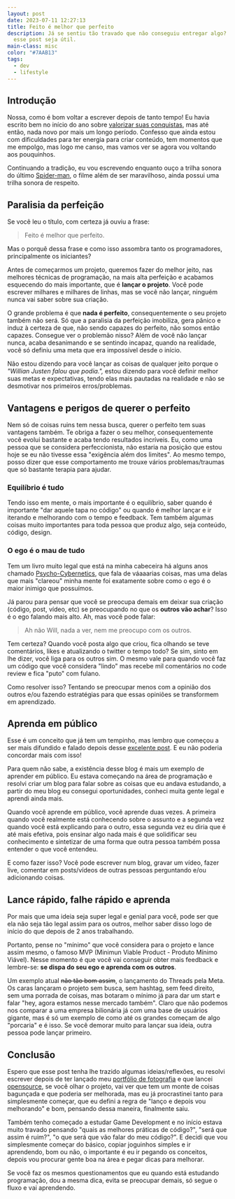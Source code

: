```yaml
---
layout: post
date: 2023-07-11 12:27:13
title: Feito é melhor que perfeito
description: Já se sentiu tão travado que não conseguiu entregar algo? Talvez
  esse post seja útil.
main-class: misc
color: "#7AAB13"
tags:
  - dev
  - lifestyle
---
```

## Introdução

Nossa, como é bom voltar a escrever depois de tanto tempo! Eu havia escrito bem no início do ano sobre [valorizar suas conquistas](https://willianjusten.com.br/valorize-suas-conquistas), mas até então, nada novo por mais um longo período. Confesso que ainda estou com dificuldades para ter energia para criar conteúdo, tem momentos que me empolgo, mas logo me canso, mas vamos ver se agora vou voltando aos pouquinhos.

Continuando a tradição, eu vou escrevendo enquanto ouço a trilha sonora do último [Spider-man](https://open.spotify.com/album/0rqRGFgE4o8kf6VM18jakx?si=1YXwXIMFQSWYmrVsIWFtAA), o filme além de ser maravilhoso, ainda possui uma trilha sonora de respeito.

## Paralisia da perfeição

Se você leu o título, com certeza já ouviu a frase:

> Feito é melhor que perfeito.

Mas o porquê dessa frase e como isso assombra tanto os programadores, principalmente os iniciantes?

Antes de começarmos um projeto, queremos fazer do melhor jeito, nas melhores técnicas de programação, na mais alta perfeição e acabamos esquecendo do mais importante, que é **lançar o projeto**. Você pode escrever milhares e milhares de linhas, mas se você não lançar, ninguém nunca vai saber sobre sua criação.

O grande problema é que **nada é perfeito**, consequentemente o seu projeto também não será. Só que a paralisia da perfeição imobiliza, gera pânico e induz à certeza de que, não sendo capazes do perfeito, não somos então capazes. Consegue ver o problemão nisso? Além de você não lançar nunca, acaba desanimando e se sentindo incapaz, quando na realidade, você só definiu uma meta que era impossível desde o início.

Não estou dizendo para você lançar as coisas de qualquer jeito porque o *"Willian Justen falou que podia.",* estou dizendo para você definir melhor suas metas e expectativas, tendo elas mais pautadas na realidade e não se desmotivar nos primeiros erros/problemas.

## Vantagens e perigos de querer o perfeito

Nem só de coisas ruins tem nessa busca, querer o perfeito tem suas vantagens também. Te obriga a fazer o seu melhor, consequentemente você evolui bastante e acaba tendo resultados incríveis. Eu, como uma pessoa que se considera perfeccionista, não estaria na posição que estou hoje se eu não tivesse essa "exigência além dos limites". Ao mesmo tempo, posso dizer que esse comportamento me trouxe vários problemas/traumas que só bastante terapia para ajudar. 

### Equilíbrio é tudo

Tendo isso em mente, o mais importante é o equilíbrio, saber quando é importante "dar aquele tapa no código" ou quando é melhor lançar e ir iterando e melhorando com o tempo e feedback. Tem também algumas coisas muito importantes para toda pessoa que produz algo, seja conteúdo, código, design.

### O ego é o mau de tudo

Tem um livro muito legal que está na minha cabeceira há alguns anos chamado [Psycho-Cybernetics](https://www.amazon.com.br/Psycho-Cybernetics-Updated-Expanded-Maxwell-Maltz/dp/0399176136), que fala de váaaarias coisas, mas uma delas que mais "clareou" minha mente foi exatamente sobre como o ego é o maior inimigo que possuímos.

Já parou para pensar que você se preocupa demais em deixar sua criação (código, post, vídeo, etc) se preocupando no que os **outros vão achar**? Isso é o ego falando mais alto. Ah, mas você pode falar:

> Ah não Will, nada a ver, nem me preocupo com os outros.

Tem certeza? Quando você posta algo que criou, fica olhando se teve comentários, likes e atualizando o twitter o tempo todo? Se sim, sinto em lhe dizer, você liga para os outros sim. O mesmo vale para quando você faz um código que você considera "lindo" mas recebe mil comentários no code review e fica "puto" com fulano.

Como resolver isso? Tentando se preocupar menos com a opinião dos outros e/ou fazendo estratégias para que essas opiniões se transformem em aprendizado.

## Aprenda em público

Esse é um conceito que já tem um tempinho, mas lembro que começou a ser mais difundido e falado depois desse [excelente post](https://www.swyx.io/learn-in-public). E eu não poderia concordar mais com isso!

Para quem não sabe, a existência desse blog é mais um exemplo de aprender em público. Eu estava começando na área de programação e resolvi criar um blog para falar sobre as coisas que eu andava estudando, a partir do meu blog eu consegui oportunidades, conheci muita gente legal e aprendi ainda mais.

Quando você aprende em público, você aprende duas vezes. A primeira quando você realmente está conhecendo sobre o assunto e a segunda vez quando você está explicando para o outro, essa segunda vez eu diria que é até mais efetiva, pois ensinar algo nada mais é que solidificar seu conhecimento e sintetizar de uma forma que outra pessoa também possa entender o que você entendeu.

E como fazer isso? Você pode escrever num blog, gravar um vídeo, fazer live, comentar em posts/vídeos de outras pessoas perguntando e/ou adicionando coisas.

## Lance rápido, falhe rápido e aprenda

Por mais que uma ideia seja super legal e genial para você, pode ser que ela não seja tão legal assim para os outros, melhor saber disso logo de início do que depois de 2 anos trabalhando. 

Portanto, pense no "mínimo" que você considera para o projeto e lance assim mesmo, o famoso MVP (Minimun Viable Product - Produto Mínimo Viável). Nesse momento é que você vai conseguir obter mais feedback e lembre-se: **se dispa do seu ego e aprenda com os outros**. 

Um exemplo atual ~~não tão bom assim~~, o lançamento do Threads pela Meta. Os caras lançaram o projeto sem busca, sem hashtag, sem feed direito, sem uma porrada de coisas, mas botaram o mínimo já para dar um start e falar "hey, agora estamos nesse mercado também". Claro que não podemos nos comparar a uma empresa bilionária já com uma base de usuários gigante, mas é só um exemplo de como até os grandes começam de algo "porcaria" e é isso. Se você demorar muito para lançar sua ideia, outra pessoa pode lançar primeiro.

## Conclusão

Espero que esse post tenha lhe trazido algumas ideias/reflexões, eu resolvi escrever depois de ter lançado meu [portfólio de fotografia](https://photos.willianjusten.com.br/) e que lancei [opensource](https://github.com/willianjusten/photos-portfolio), se você olhar o projeto, vai ver que tem um monte de coisas bagunçada e que poderia ser melhorada, mas eu já procrastinei tanto para simplesmente começar, que eu defini a regra de "lanço e depois vou melhorando" e bom, pensando dessa maneira, finalmente saiu.

Também tenho começado a estudar Game Development e no início estava muito travado pensando "quais as melhores práticas de código?", "será que assim é ruim?", "o que será que vão falar do meu código?". E decidi que vou simplesmente começar do básico, copiar joguinhos simples e ir aprendendo, bom ou não, o importante é eu ir pegando os conceitos, depois vou procurar gente boa na área e pegar dicas para melhorar.

Se você faz os mesmos questionamentos que eu quando está estudando programação, dou a mesma dica, evita se preocupar demais, só segue o fluxo e vai aprendendo.